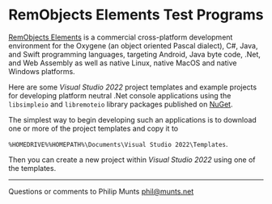 RemObjects Elements Test Programs
=================================

[RemObjects Elements](https://www.elementscompiler.com/elements) is a
commercial cross-platform development environment for the Oxygene (an
object oriented Pascal dialect), C\#, Java, and Swift programming
languages, targeting Android, Java byte code, .Net, and Web Assembly as
well as native Linux, native MacOS and native Windows platforms.

Here are some *Visual Studio 2022* project templates and example
projects for developing platform neutral .Net console applications using
the `libsimpleio` and `libremoteio` library packages published on
[NuGet](https://www.nuget.org).

The simplest way to begin developing such an applications is to download
one or more of the project templates and copy it to

`%HOMEDRIVE%%HOMEPATH%\Documents\Visual Studio 2022\Templates`.

Then you can create a new project within *Visual Studio 2022* using one
of the templates.

------------------------------------------------------------------------

Questions or comments to Philip Munts <phil@munts.net>
